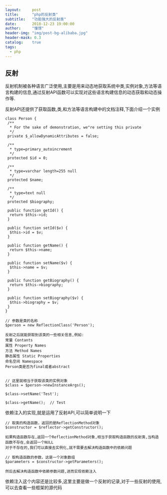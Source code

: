 ```yaml
---
layout:     post
title:      "php的反射类"
subtitle:   "功能强大的反射类"
date:       2018-12-23 19:00:00
author:     "憧憬"
header-img: "img/post-bg-alibaba.jpg"
header-mask: 0.3
catalog:    true
tags:
  - php
---
```


## 反射

反射机制被各种语言广泛使用,主要是用来动态地获取系统中类,实例对象,方法等语言构建的信息,通过反射API函数可以实现对这些语言构建信息的动态获取和动态操作等.

反射API还提供了获取函数,类,和方法等语言构建中的文档注释,下面介绍一个实例

```
class Person {
 /**
  * For the sake of demonstration, we"re setting this private
  */
 private $_allowDynamicAttributes = false;

 /**
  * type=primary_autoincrement
  */
 protected $id = 0;

 /**
  * type=varchar length=255 null
  */
 protected $name;

 /**
  * type=text null
  */
 protected $biography;

 public function getId() {
  return $this->id;
 }

 public function setId($v) {
  $this->id = $v;
 }

 public function getName() {
  return $this->name;
 }

 public function setName($v) {
  $this->name = $v;
 }

 public function getBiography() {
  return $this->biography;
 }

 public function setBiography($v) {
  $this->biography = $v;
 }
}

// 参数是类的名称   
$person = new ReflectionClass('Person');

反射之后就能获取到该类的一些相关信息,例如:
常量 Contants
属性 Property Names
方法 Method Names
静态属性 Static Properties
命名空间 Namespace
Person类是否为final或者abstract


// 这里就相当于获取该类的实例对象
$class = $person->newInstanceArgs();

$class->setName('Test');

$class->getName();  // Test
```

依赖注入的实现,就是运用了反射API,可以简单说明一下

```
// 取类的构造函数，返回的是ReflectionMethod对象
$constructor = $reflector->getConstructor();

如果构造函数存在,返回一个ReflectionMethod对象,相当于获取构造函数的反射类,当构造函数不存在,会返回一个NULL
对于不存在的,我们可以直接去实例化,就不需要去解决构造函数中的依赖问题

// 取构造函数的参数，这是一个对象数组
$parameters = $constructor->getParameters();

然后去解决构造函数中依赖参数问题,进而实现依赖注入
```

依赖注入这个内容还是比较多,这里主要是做一个反射的记录,对于一些反射的使用,可以去查看一些框架的源代码